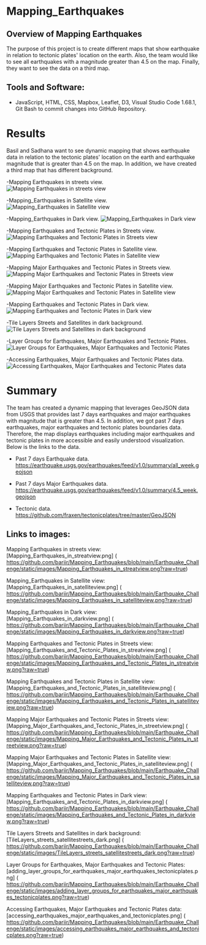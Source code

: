 # Mapping_Earthquakes

## Overview of Mapping Earthquakes


The purpose of this project is to create different maps that show earthquake in relation to tectonic plates' location on the earth. Also, the team would like to see all earthquakes with a magnitude greater than 4.5 on the map.
Finally, they want to see the data on a third map.


## Tools and Software: 
- JavaScript, HTML, CSS, Mapbox, Leaflet, D3, Visual Studio Code 1.68.1, Git Bash to commit changes into GitHub Repository. 


# Results
Basil and Sadhana want to see dynamic mapping that shows earthquake data in relation to the tectonic plates' location on the earth and earthquake magnitude that is greater than 4.5 on the map.
In addition, we have created a third map that has different background.



-Mapping Earthquakes in streets view.
![Mapping Earthquakes in streets view](/Earthquake_Challenge/static/images/Mapping_Earthquakes_in_streatview.png)<br>

-Mapping_Earthquakes in Satellite view.
![Mapping_Earthquakes in Satellite view](/Earthquake_Challenge/static/images/Mapping_Earthquakes_in_satelliteview.png)<br>


-Mapping_Earthquakes in Dark view.
![Mapping_Earthquakes in Dark view](/Earthquake_Challenge/static/images/Mapping_Earthquakes_in_darkview.png)<br>


-Mapping Earthquakes and Tectonic Plates in Streets view.
![Mapping Earthquakes and Tectonic Plates in Streets view](/Earthquake_Challenge/static/images/Mapping_Earthquakes_and_Tectonic_Plates_in_streatview.png)<br>


-Mapping Earthquakes and Tectonic Plates in Satellite view.
![Mapping Earthquakes and Tectonic Plates in Satellite view](/Earthquake_Challenge/static/images/Mapping_Earthquakes_and_Tectonic_Plates_in_satelliteview.png)<br>


-Mapping Major Earthquakes and Tectonic Plates in Streets view.
![Mapping Major Earthquakes and Tectonic Plates in Streets view](/Earthquake_Challenge/static/images/Mapping_Major_Earthquakes_and_Tectonic_Plates_in_streetview.png)<br>



-Mapping Major Earthquakes and Tectonic Plates in Satellite view.
![Mapping Major Earthquakes and Tectonic Plates in Satellite view](/Earthquake_Challenge/static/images/Mapping_Major_Earthquakes_and_Tectonic_Plates_in_satelliteview.png)<br>


-Mapping Earthquakes and Tectonic Plates in Dark view.
![Mapping Earthquakes and Tectonic Plates in Dark view](/Earthquake_Challenge/static/images/Mapping_Earthquakes_and_Tectonic_Plates_in_darkview.png)<br>


-Tile Layers Streets and Satellites in dark background.
![Tile Layers Streets and Satellites in dark background](/Earthquake_Challenge/static/images/TileLayers_streets_satellitestreets_dark.png)<br>


-Layer Groups for Earthquakes, Major Earthquakes and Tectonic Plates.
![Layer Groups for Earthquakes, Major Earthquakes and Tectonic Plates](/Earthquake_Challenge/static/images/adding_layer_groups_for_earthquakes_major_earthquakes_tectonicplates.png)<br>


-Accessing Earthquakes, Major Earthquakes and Tectonic Plates data.
![Accessing Earthquakes, Major Earthquakes and Tectonic Plates data](/Earthquake_Challenge/static/images/accessing_earthquakes_major_earthquakes_and_tectonicplates.png)<br>


# Summary

The team has created a dynamic mapping that leverages GeoJSON data from USGS that provides last 7 days earthquakes and major earthquakes with magnitude that is greater than 4.5. In addition,
we got past 7 days earthquakes, major earthquakes and tectonic plates boundaries data. Therefore, the map displays earthquakes including major earthquakes and tectonic plates in more accessible and easily understood visualization.
Below is the links to the data.

- Past 7 days Earthquake data.
https://earthquake.usgs.gov/earthquakes/feed/v1.0/summary/all_week.geojson


- Past 7 days Major Earthquakes data.
https://earthquake.usgs.gov/earthquakes/feed/v1.0/summary/4.5_week.geojson


- Tectonic data.
https://github.com/fraxen/tectonicplates/tree/master/GeoJSON


## Links to images:

Mapping Earthquakes in streets view: [Mapping_Earthquakes_in_streatview.png] ( https://github.com/bariir/Mapping_Earthquakes/blob/main/Earthquake_Challenge/static/images/Mapping_Earthquakes_in_streatview.png?raw=true)<br>

Mapping_Earthquakes in Satellite view: [Mapping_Earthquakes_in_satelliteview.png] ( https://github.com/bariir/Mapping_Earthquakes/blob/main/Earthquake_Challenge/static/images/Mapping_Earthquakes_in_satelliteview.png?raw=true)<br>

Mapping_Earthquakes in Dark view: [Mapping_Earthquakes_in_darkview.png] ( https://github.com/bariir/Mapping_Earthquakes/blob/main/Earthquake_Challenge/static/images/Mapping_Earthquakes_in_darkview.png?raw=true)<br>

Mapping Earthquakes and Tectonic Plates in Streets view: [Mapping_Earthquakes_and_Tectonic_Plates_in_streatview.png] ( https://github.com/bariir/Mapping_Earthquakes/blob/main/Earthquake_Challenge/static/images/Mapping_Earthquakes_and_Tectonic_Plates_in_streatview.png?raw=true)<br>

Mapping Earthquakes and Tectonic Plates in Satellite view: [Mapping_Earthquakes_and_Tectonic_Plates_in_satelliteview.png] ( https://github.com/bariir/Mapping_Earthquakes/blob/main/Earthquake_Challenge/static/images/Mapping_Earthquakes_and_Tectonic_Plates_in_satelliteview.png?raw=true)<br>

Mapping Major Earthquakes and Tectonic Plates in Streets view: [Mapping_Major_Earthquakes_and_Tectonic_Plates_in_streetview.png] ( https://github.com/bariir/Mapping_Earthquakes/blob/main/Earthquake_Challenge/static/images/Mapping_Major_Earthquakes_and_Tectonic_Plates_in_streetview.png?raw=true)<br>

Mapping Major Earthquakes and Tectonic Plates in Satellite view: [Mapping_Major_Earthquakes_and_Tectonic_Plates_in_satelliteview.png] ( https://github.com/bariir/Mapping_Earthquakes/blob/main/Earthquake_Challenge/static/images/Mapping_Major_Earthquakes_and_Tectonic_Plates_in_satelliteview.png?raw=true)<br>

Mapping Earthquakes and Tectonic Plates in Dark view: [Mapping_Earthquakes_and_Tectonic_Plates_in_darkview.png] ( https://github.com/bariir/Mapping_Earthquakes/blob/main/Earthquake_Challenge/static/images/Mapping_Earthquakes_and_Tectonic_Plates_in_darkview.png?raw=true)<br>

Tile Layers Streets and Satellites in dark background: [TileLayers_streets_satellitestreets_dark.png] ( https://github.com/bariir/Mapping_Earthquakes/blob/main/Earthquake_Challenge/static/images/TileLayers_streets_satellitestreets_dark.png?raw=true)<br>

Layer Groups for Earthquakes, Major Earthquakes and Tectonic Plates: [adding_layer_groups_for_earthquakes_major_earthquakes_tectonicplates.png] ( https://github.com/bariir/Mapping_Earthquakes/blob/main/Earthquake_Challenge/static/images/adding_layer_groups_for_earthquakes_major_earthquakes_tectonicplates.png?raw=true)<br>

Accessing Earthquakes, Major Earthquakes and Tectonic Plates data: [accessing_earthquakes_major_earthquakes_and_tectonicplates.png] ( https://github.com/bariir/Mapping_Earthquakes/blob/main/Earthquake_Challenge/static/images/accessing_earthquakes_major_earthquakes_and_tectonicplates.png?raw=true)<br>



